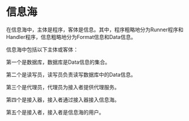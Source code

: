 # 信息海

在信息海中，主体是程序，客体是信息。其中，程序粗略地分为Runner程序和Handler程序，信息粗略地分为Format信息和Data信息。

信息海中包括以下主体或客体：

第一个是数据库，数据库是Data信息的集合。

第二个是读写员，读写员负责读写数据库中的Data信息。

第三个是代理员，代理员为接入者提供代理服务。

第四个是接入器，接入者通过接入器接入信息海。

第五个是接入者，接入者是信息海的用户。
